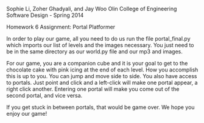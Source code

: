 Sophie Li, Zoher Ghadyali, and Jay Woo
Olin College of Engineering
Software Design - Spring 2014

Homework 6 Assignment: Portal Platformer

In order to play our game, all you need to do us run the file portal_final.py which imports our list of levels and the images necessary. You just need to be in the same directory as our world.py file and our mp3 and images.

For our game, you are a companion cube and it is your goal to get to the chocolate cake with pink icing at the end of each level. How you accomplish this is up to you. You can jump and move side to side. You also have access to portals. Just point and click and a left-click will make one portal appear, a right click another. Entering one portal will make you come out of the second portal, and vice versa.

If you get stuck in between portals, that would be game over. We hope you enjoy our game!
